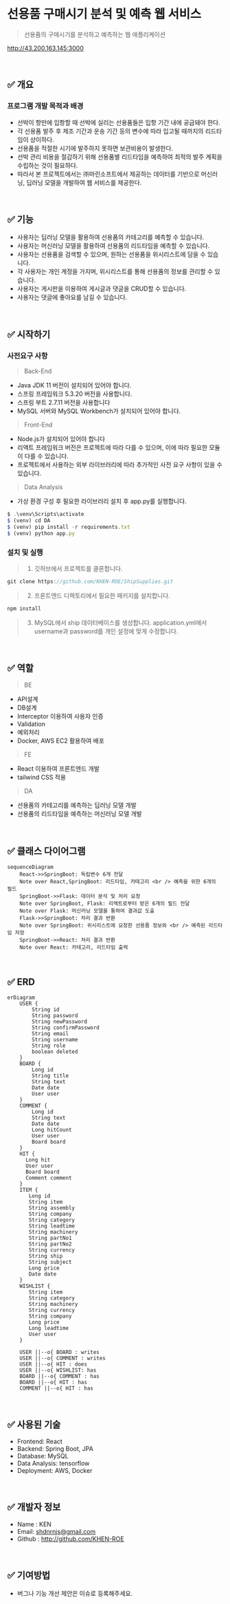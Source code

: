 # 선용품 구매시기 분석 및 예측 웹 서비스
> 선용품의 구매시기를 분석하고 예측하는 웹 애플리케이션

http://43.200.163.145:3000

<br />

## ✅ 개요
### 프로그램 개발 목적과 배경
- 선박이 항만에 입항할 때 선박에 실리는 선용품들은 입항 기간 내에 공급돼야 한다.
- 각 선용품 발주 후 제조 기간과 운송 기간 등의 변수에 따라 입고될 때까지의 리드타임이 상이하다. 
- 선용품을 적절한 시기에 발주하지 못하면 보관비용이 발생한다.
- 선박 관리 비용을 절감하기 위해 선용품별 리드타임을 예측하여 최적의 발주 계획을 수립하는 것이 필요하다.
- 따라서 본 프로젝트에서는 ㈜마린소프트에서 제공하는 데이터를 기반으로 머신러닝, 딥러닝 모델을 개발하여 웹 서비스를 제공한다.

<br />

## ✅ 기능
- 사용자는 딥러닝 모델을 활용하여 선용품의 카테고리를 예측할 수 있습니다.
- 사용자는 머신러닝 모델을 활용하여 선용품의 리드타임을 예측할 수 있습니다.
- 사용자는 선용품을 검색할 수 있으며, 원하는 선용품을 위시리스트에 담을 수 있습니다.
- 각 사용자는 개인 계정을 가지며, 위시리스트를 통해 선용품의 정보를 관리할 수 있습니다.
- 사용자는 게시판을 이용하여 게시글과 댓글을 CRUD할 수 있습니다.
- 사용자는 댓글에 좋아요를 남길 수 있습니다.

<br />

## ✅ 시작하기
### 사전요구 사항
> Back-End
 - Java JDK 11 버전이 설치되어 있어야 합니다.
 - 스프링 프레임워크 5.3.20 버전을 사용합니다.
 - 스프링 부트 2.7.11 버전을 사용합니다
 - MySQL 서버와 MySQL Workbench가 설치되어 있어야 합니다.

> Front-End
 - Node.js가 설치되어 있어야 합니다
 - 리액트 프레임워크 버전은 프로젝트에 따라 다를 수 있으며, 이에 따라 필요한 모듈이 다를 수 있습니다.
 - 프로젝트에서 사용하는 외부 라이브러리에 따라 추가적인 사전 요구 사항이 있을 수 있습니다.

> Data Analysis
- 가상 환경 구성 후 필요한 라이브러리 설치 후 app.py를 실행합니다.
```javascript
$ .\venv\Scripts\activate
$ (venv) cd DA
$ (venv) pip install -r requirements.txt
$ (venv) python app.py
```

### 설치 및 실행
> 1. 깃허브에서 프로젝트를 클론합니다.
```javascript
git clone https://github.com/KHEN-ROE/ShipSupplies.git
```

> 2. 프론트엔드 디렉토리에서 필요한 패키지를 설치합니다.
```javascript
npm install
```

> 3. MySQL에서 ship 데이터베이스를 생성합니다. application.yml에서 username과 password를 개인 설정에 맞게 수정합니다.

<br />

## ✅ 역할

> BE
- API설계
- DB설계
- Interceptor 이용하여 사용자 인증
- Validation
- 예외처리
- Docker, AWS EC2 활용하여 배포

> FE
- React 이용하여 프론트엔드 개발
- tailwind CSS 적용

> DA
- 선용품의 카테고리를 예측하는 딥러닝 모델 개발
- 선용품의 리드타임을 예측하는 머신러닝 모델 개발

<br />

## ✅ 클래스 다이어그램
```mermaid
sequenceDiagram
    React->>SpringBoot: 독립변수 6개 전달
    Note over React,SpringBoot: 리드타임, 카테고리 <br /> 예측을 위한 6개의 필드
    SpringBoot->>Flask: 데이터 분석 및 처리 요청
    Note over SpringBoot, Flask: 리액트로부터 받은 6개의 필드 전달
    Note over Flask: 머신러닝 모델을 통하여 결과값 도출   
    Flask->>SpringBoot: 처리 결과 반환
    Note over SpringBoot: 위시리스트에 요청한 선용품 정보와 <br /> 예측된 리드타임 저장
    SpringBoot->>React: 처리 결과 반환
    Note over React: 카테고리, 리드타임 출력
```
<br />

## ✅ ERD
```mermaid
erDiagram
    USER {
        String id
        String password
        String newPassword
        String confirmPassword
        String email
        String username
        String role
        boolean deleted
    }
    BOARD {
        Long id
        String title
        String text
        Date date
        User user
    }
    COMMENT {
        Long id
        String text
        Date date
        Long hitCount
        User user
        Board board
    }
    HIT {
      Long hit
      User user
      Board board
      Comment comment
    }
    ITEM {
       Long id
       String item
       String assembly
       String company
       String category
       String leadtime
       String machinery
       String partNo1
       String partNo2
       String currency
       String ship
       String subject
       Long price
       Date date
    }
    WISHLIST {
       String item
       String category
       String machinery
       String currency
       String company
       Long price
       Long leadtime
       User user
    }
    
    USER ||--o{ BOARD : writes
    USER ||--o{ COMMENT : writes
    USER ||--o{ HIT : does
    USER ||--o{ WISHLIST: has
    BOARD ||--o{ COMMENT : has
    BOARD ||--o{ HIT : has
    COMMENT ||--o{ HIT : has
```

<br />

## ✅ 사용된 기술
  - Frontend: React
  - Backend: Spring Boot, JPA
  - Database: MySQL
  - Data Analysis: tensorflow
  - Deployment: AWS, Docker

<br />

## ✅ 개발자 정보
 - Name : KEN
 - Email: shdnrnjs@gmail.com
 - Github : http://github.com/KHEN-ROE

<br />
 
 ## ✅ 기여방법
  - 버그나 기능 개선 제안은 이슈로 등록해주세요.
